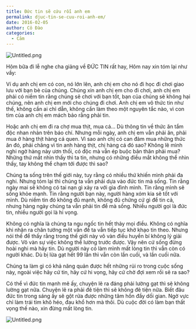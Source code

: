 ```yaml
---
title: Đức tin sẽ cứu rỗi anh em
permalink: djuc-tin-se-cuu-roi-anh-em/
date: 2016-02-05
author: Cô Đào
categories:
  - Cảm
---
```


![Untitled.png](/images/40310563-df0c-41a8-8d37-53330f113398/Untitled.png)


Hôm bữa đi lễ nghe cha giảng về ĐỨC TIN rất hay, Hôm nay xin tóm lại như vầy:


Ví dụ anh chị em có con, nó lớn lên, anh chị em cho nó đi học đi chơi giao lưu với bạn bè của chúng. Chúng xin anh chị em cho đi chơi, anh chị em phải có niềm tin rằng chúng sẽ chơi với bạn tốt, bạn của chúng sẽ không hại chúng, nên anh chị em mới cho chúng đi chơi. Anh chị em vô thức tin như thế, không cần ai chỉ dẫn, không cần làm theo một nguyên tắc nào, vì con tim của anh chị em mách bảo rằng phải tin.


Hoặc anh chị em đi ra chợ mua thịt, mua cá... Dù thông tin về thức ăn tẩm độc nhan nhản trên báo chí. Nhưng mỗi ngày, anh chị em vẫn phải ăn, phải mua ở hàng thịt hàng cá quen. Vì sao anh chị có can đảm mua những thức ăn đó, phải chăng vì tin anh hàng thịt, chị hàng cá đó sao? Không lẽ mình nghi ngờ hàng này ươn thối, có độc mà vẫn ép buộc bản thân phải mua? Những thứ mắt nhìn thấy thì ta tin, nhưng có những điều mắt không thể nhìn thấy, tay không thể chạm tới được thì sao?


Chúng ta sống trên thế giới này, tuy rằng có nhiều thứ khiến mình phải đa nghi. Nhưng tóm lại thì chúng ta vẫn phải dựa vào đức tin mà sống. Tin rằng ngày mai sẽ không có tai nạn gì xảy ra với gia đình mình. Tin rằng mình sẽ sống khỏe mạnh. Tin rằng người bạn này, người hàng xóm kia sẽ tốt với mình. Dù niềm tin đó không đủ mạnh, không đủ chứng cứ gì để tin cả, nhưng hàng ngày chúng ta vẫn phải tin để mà sống. Nhiều người gọi là đức tin, nhiều người gọi là hi vọng.


Không có nghĩa là chúng ta ngu ngốc tin hết thảy mọi điều. Không có nghĩa khi nhận ra chân tướng một vấn đề ta vẫn tiếp tục khờ khạo tin theo. Nhưng nói thế để thấy rằng trong thế giới này vô vàn điều huyền bí không lý giải được. Vô vàn sự việc không thể lường trước được. Vậy nên cứ sống đừng hoài nghi mà hãy tin. Dù người này có làm mình mất lòng tin thì vẫn còn có người khác. Dù bị lừa gạt hết 99 lần thì vẫn còn lần cuối, và lần cuối nữa.


Chúng ta làm gì có khả năng quản được hết những rủi ro trong cuộc sống này, ngoài việc hãy cứ tin, hãy cứ hi vọng, hãy cứ chờ đợi xem rồi sẽ ra sao?


Có thể vì đức tin mạnh mẽ ấy, chuyện lẽ ra đáng phải lường gạt thì sẽ không lường gạt nữa. Chuyện lẽ ra phải đê tiện thì sẽ không đê tiện nữa. Biết đâu đức tin trong sáng ấy sẽ gột rửa được những tâm hồn đầy dối gian. Ngờ vực chỉ làm trái tim khô héo, đau khổ hơn mà thôi. Dù cuộc đời có làm bạn thất vọng thế nào, xin đừng mất lòng tin.


![Untitled.png](/images/40310563-df0c-41a8-8d37-53330f113398/Untitled_1.png)

